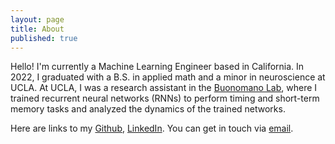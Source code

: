 ```yaml
---
layout: page
title: About
published: true
---
```

Hello! I'm currently a Machine Learning Engineer based in California. In 2022, I graduated with a B.S. in applied math and a minor in neuroscience at UCLA. At UCLA, I was a research assistant in the [Buonomano Lab](http://buonomanolab.com), where I trained recurrent neural networks (RNNs) to perform timing and short-term memory tasks and analyzed the dynamics of the trained networks. 

Here are links to my [Github](https://github.com/rehanbchinoy), [LinkedIn](https://www.linkedin.com/in/rehan-chinoy-37420911b/). You can get in touch via [email](mailto:rehanbchinoy@gmail.com).
